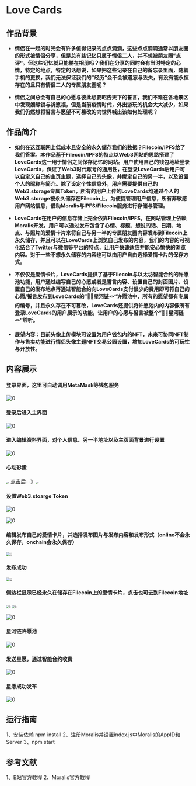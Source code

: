 # Love Cards

## 作品背景

- **情侣在一起的时光会有许多值得记录的点点滴滴，这些点点滴滴通常以朋友圈的形式被情侣分享，但是总有些记忆只属于情侣二人，并不想被朋友圈”点评“。但这些记忆就只能躺在相册吗？我们在分享的同时会有当时特定的心情，特定的地点，特定的话想说，如果把这些记录在自己的备忘录里面，随着手机的更换，我们无法保证我们的”经历“会不会被遗忘与丢失，有没有能永恒存在的且只有情侣二人的专属朋友圈呢？**

- **情侣之间总会有自己的心愿与彼此想要昭告天下的誓言，我们不难在各地景区中发现姻缘锁与祈愿福，但是当前疫情时代，外出游玩的机会大大减少，如果我们仍然想将誓言与愿望不可篡改的向世界喊出该如何处理呢？**

## 作品简介

- **如何在这互联网上低成本且安全的永久储存我们的数据？Filecoin/IPFS给了我们答案。本作品基于Filecoin/IPFS的特点以Web3网站的思路搭建了LoveCards这一用于情侣之间保存记忆的网站。用户使用自己的钱包地址登录LoveCards，保证了Web3时代账号的通用性，在登录LoveCards后用户可以自定义自己的主页主题，选择自己的头像，并绑定自己的另一半，以及设置个人的昵称与简介。除了设定个性信息外，用户需要提供自己的Web3.storage专属Token，所有的用户上传的LoveCards均通过个人的Web3.storage被永久储存在Filecoin上。为便捷管理用户信息，所有非敏感用户网站信息，借助Moralis与IPFS/Filecoin服务进行存储与管理。**


- **LoveCards在用户的信息存储上完全依靠Filecoin/IPFS，在网站管理上依赖Moralis开发。用户可以通过发布包含了心情、标题、想说的话、日期、地点、与照片的爱情卡片来将自己与另一半的专属朋友圈内容发布到Filecoin上永久储存，并且可以在LoveCards上浏览自己发布的内容，我们的内容的可视化结合了Twitter与微信等平台的特点，让用户快速适应并能安心愉快的浏览内容。对于一些不想永久储存的内容也可以由用户自由选择爱情卡片的保存方式。**


- **不仅仅是爱情卡片，LoveCards提供了基于Filecoin与以太坊智能合约的许愿池功能，用户通过编写自己的心愿或者是誓言内容、设置自己的封面图片、设置自己的发布地点再通过智能合约向LoveCards支付很少的费用即可将自己的心愿/誓言发布到LoveCards的”🌠🌌星河链🪢“许愿池中，所有的愿望都有专属的编号，并且永久存在不可篡改，LoveCards还提供将许愿池内的内容像所有登录LoveCards的用户展示的功能，让用户的心愿与誓言被整个”🌠🌌星河链🪢“聆听。**

- **展望内容：目前头像上传模块可设置为用户钱包内的NFT，未来可协同NFT制作与售卖功能进行情侣头像主题NFT交易公园设置，增加LoveCards的可玩性与开放性。**

  

## 内容展示

#### 登录界面，这里可自动调用MetaMask等钱包服务

![0](https://github.com/SmartRabbitY/LoveCards/blob/main/images/0.png)

#### 登录后进入主界面

![0](https://github.com/SmartRabbitY/LoveCards/blob/main/images/1.png)

#### 进入编辑资料界面，对个人信息、另一半地址以及主页面背景进行设置

![0](https://github.com/SmartRabbitY/LoveCards/blob/main/images/2.png)

#### 心动彩蛋

<img src="https://github.com/SmartRabbitY/LoveCards/blob/main/images/3.png" alt="0" style="zoom:33%;" /> 点击后--》<img src="https://github.com/SmartRabbitY/LoveCards/blob/main/images/4.png" alt="0" style="zoom:33%;" />  

#### 设置Web3.stoarge Token

![0](https://github.com/SmartRabbitY/LoveCards/blob/main/images/5.png)

![0](https://github.com/SmartRabbitY/LoveCards/blob/main/images/6.png)

#### 编辑发布自己的爱情卡片，并选择发布图片与发布内容和发布形式（online不会永久保存，onchain会永久保存）

<img src="https://github.com/SmartRabbitY/LoveCards/blob/main/images/7.png" alt="0" style="zoom: 67%;" />

#### 发布成功

<img src="https://github.com/SmartRabbitY/LoveCards/blob/main/images/8.png" alt="0" style="zoom:67%;" />

#### 侧边栏显示已经永久在储存在Filecoin上的爱情卡片，点击也可去到Filecoin地址

<img src="https://github.com/SmartRabbitY/LoveCards/blob/main/images/9.png" alt="0" style="zoom:50%;" /> <img src="https://github.com/SmartRabbitY/LoveCards/blob/main/images/10.png" alt="0" style="zoom:50%;" />

![0](https://github.com/SmartRabbitY/LoveCards/blob/main/images/11.png)

#### 星河链许愿池

![0](https://github.com/SmartRabbitY/LoveCards/blob/main/images/12.png)

#### 发送星愿，通过智能合约收费

![0](https://github.com/SmartRabbitY/LoveCards/blob/main/images/13.png)

#### 星愿成功发布

![0](https://github.com/SmartRabbitY/LoveCards/blob/main/images/14.png)

## 运行指南
1、安装依赖 npm install
2、注册Moralis并设置index.js中Moralis的AppID和Server
3、npm start
## 参考文献
1、B站官方教程
2、Moralis官方教程
